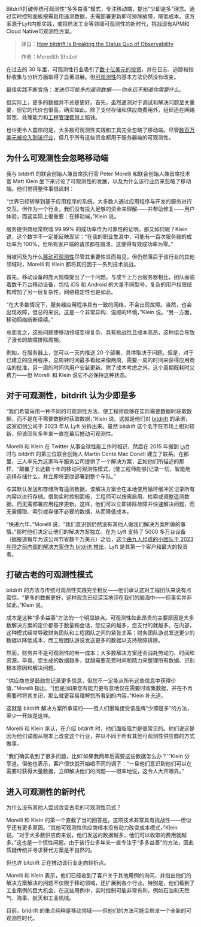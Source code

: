 <!--
title: Bitdrift如何打破可观测性的现状
cover: https://cdn.thenewstack.io/media/2025/03/8a599a43-bitdrift.png
summary: Bitdrift打破传统可观测性"多多益善"模式，专注移动端，提出"少即是多"理念。通过实时控制面板按需启用遥测数据，无需部署更新即可排除故障，降低成本。该方案源于Lyft内部实践，或将启发工业等领域可观测性的新时代，挑战现有APM和Cloud Native可观测性方案。
-->

Bitdrift打破传统可观测性"多多益善"模式，专注移动端，提出"少即是多"理念。通过实时控制面板按需启用遥测数据，无需部署更新即可排除故障，降低成本。该方案源于Lyft内部实践，或将启发工业等领域可观测性的新时代，挑战现有APM和Cloud Native可观测性方案。

> 译自：[How bitdrift Is Breaking the Status Quo of Observability](https://thenewstack.io/how-bitdrift-is-breaking-the-status-quo-of-observability/)
> 
> 作者：Meredith Shubel

在过去的 30 年里，可观测性行业吸引了[数十亿美元的投资](https://www.mordorintelligence.com/industry-reports/observability-market)，并在日志、追踪和指标收集与分析方面取得了显著进展。但[可观测性](https://thenewstack.io/observability/)的基本方法仍然没有改变。

最佳实践不断宣扬：*发送尽可能多的遥测数据——你永远不知道你需要什么*。

但实际上，更多的数据并不总是更好。首先，虽然遥测对于调试和解决问题至关重要，但它的代价也很高，确实如此。除了支付存储和供应商费用外，组织还在网络带宽、处理能力和[工程管理费用](https://thenewstack.io/operations/)上赔钱。

也许更令人震惊的是，大多数可观测性实践和工具完全忽略了移动端。尽管[数百万美元被投入到该行业](https://www.itpro.com/cloud/cloud-computing/enterprises-are-ramping-up-it-observability-investment-heres-why)，但几乎所有这些资金都用于服务器端的可观测性。

## 为什么可观测性会忽略移动端

我与 bitdrift 的联合创始人兼首席执行官 Peter Morelli 和联合创始人兼首席技术官 Matt Klein 坐下来讨论了可观测性的发展，以及为什么该行业历来忽略了移动端。他们觉得整件事很讽刺：

“世界已经转移到基于应用程序的系统。大多数人通过应用程序与开发的服务进行交互。但作为一个行业，我们没有投入足够的资金来理解——并帮助修复——用户体验，而这实际上很重要：在移动端，”Klein 说。

服务提供商经常吹嘘 99.99% 的成功率作为可靠性的证明，那又如何呢？Klein 说，这个数字不一定能反映现实：“在我的职业生涯中，可能有一百次服务器的成功率为 100%，但所有客户端的请求都在崩溃。这使得有效成功率为零。”

当被问及为什么[移动可观测性](https://thenewstack.io/choosing-manual-or-auto-instrumentation-for-mobile-observability/)尽管其重要性显而易见，但仍然落后于该行业的其他领域时，Morelli 和 Klein 都将其归因于一系列技术挑战。

首先，移动设备的庞大规模提出了一个问题。与成千上万台服务器相比，团队面临着数千万台移动设备，包括 iOS 和 Android 的大量不同型号。复杂的用户权限结构增加了另一层复杂性，网络稳定性也是如此。

“在大多数情况下，服务器应用程序具有一致的网络，不会出现故障。当然，也会出现故障，但总的来说，这是一个非常异构、温顺的环境，”Klein 说。“另一方面，移动网络断断续续。”

总而言之，这些问题使移动领域变得复杂、具有挑战性且成本高昂，这种组合导致了漫长的故障排除周期。

例如，在服务器上，您可以一天内推送 20 个部署，具体取决于问题。但是，对于已建立的应用程序，总周转时间最多看起来像两周，需要一周的时间来获得应用商店的批准，另一周的时间供用户安装更新。除了成本考虑之外，这个周期既耗时又费力——但 Morelli 和 Klein 说它不必保持这种状态。

## 对于可观测性，bitdrift 认为少即是多

“我们希望采用一种不同的可观测性方法，使工程师能够在实际需要数据时获取数据，而不是在不需要数据时获取数据，”Klein 说。这就是他们对 [bitdrift](https://bitdrift.io/) 的承诺，这家初创公司于 2023 年从 Lyft 分拆出来。虽然 bitdrift 这个名字在市场上相对较新，但该团队多年来一直在幕后撼动可观测性。

Morelli 和 Klein 在 Twitter 从事全球性能工作时相识，然后在 2015 年搬到 [Lyft](https://thenewstack.io/lyfts-tips-for-avoiding-software-crashes/) 时与 bitdrift 的第三位联合创始人 Martin Conte Mac Donell 建立了联系。在那里，三人率先为这家叫车服务公司提供了一个解决方案，正如他们所描述的那样，“颠覆了长达数十年的移动可观测性模式，[使工程师能够]记录一切，智能地选择存储什么，并立即将更改部署到整个车队。”

与其默认发送和存储所有遥测数据，该解决方案会在本地使用循环缓冲区记录所有内容以进行存储。借助实时控制面板，工程师可以按需启用、检索或调整遥测数据，而无需部署应用程序更新。这样，他们可以立即排除故障并快速解决问题，而无需摄取、索引或存储不必要的数据，从而降低成本。

“快进六年，”Morelli 说，“我们意识到仍然没有其他人做我们解决方案所做的事情。”那时他们决定让他们的解决方案独立。在为 Lyft 支持了 5000 多万台设备（据报道每年为该公司节省数千万美元）之后，[这个由九人组成的小团队于 2023 年将之前内部的解决方案作为 bitdrift 推出](https://mattklein123.dev/2023/06/12/the-next-chapter-bitdrift/)，Lyft 是其第一个客户和最大的投资者。

## 打破古老的可观测性模式

bitdrift 的方法与传统可观测性实践完全相反——他们承认这对工程团队来说有点震惊。“更多的数据更好，这种观念已经深深地印在我们的脑海中——但事实并非如此，”Klein 说。

成本是这种“多多益善”方法的一个明显缺点。可观测性如此昂贵的主要原因是大多数解决方案的定价都基于数量和会话，您记录的越多，您支付的就越多。在内部，这种模式经常导致财务团队和工程团队之间的紧张关系；财务团队游说发送更少的数据以降低成本，而工程团队游说发送更多的数据以支持故障排除。

然而，财务并不是可观测性的唯一成本；大多数解决方案还会消耗劳动力、时间和资源。毕竟，您生成的数据越多，就越需要花费时间和精力来整理所有数据、识别根本原因和解决问题。

“供应商总是鼓励您记录更多信息，但您不一定能从所有这些信息中获得价值，”Morelli 指出。“[但是]如果您有能力更有意地仅在需要时收集数据，并在不再需要时将其关闭，那么就更容易理解您所看到的内容，”Klein 补充道。

这就是 bitdrift 解决方案所承诺的——但人们很难接受该品牌“少即是多”的方法，至少一开始是这样。

Morelli 和 Klein 承认，在介绍 bitdrift 时，他们面临阻力是很常见的。他们说这是因为他们试图从根本上改变这个行业，并以不同于所有其他可观测性供应商的方式做事。

“我们确实收到了很多问题，比如‘如果我两年后需要这些数据怎么办？’”Klein 分享道。但他也表示，客户很快就开始唱不同的调子：“一旦他们意识到他们可以在需要时获得大量数据，立即解决他们的问题——坦率地说，这令人大开眼界。”

## 进入可观测性的新时代

为什么没有其他人尝试改变古老的可观测性范式？

Morelli 和 Klein 的第一个直截了当的回答是，这项技术非常具有挑战性——但似乎还有更多原因。“其他可观测性供应商根本没有动力改变成本模式，”Klein 说。“对于大多数供应商来说，他们发送的数据越多，他们可以收取的费用就越多。”这也是一个惯性问题。由于该行业多年来一直专注于“多多益善”的方法，因此质疑传统并寻求替代方案是不自然的。

但也许 bitdrift 正在推动该行业走向转折点。

Morelli 和 Klein 表示，他们已经收到了客户关于其他用例的询问，并指出他们的解决方案解决的问题不仅限于移动领域，还扩展到各个行业。特别是，他们看到了工业用例的巨大机会，在这些用例中，实时控制可能非常有利，例如石油和天然气、海事、航天和工业机械。

目前，bitdrift 的重点纯粹是移动领域——但他们的方法可能会启发一个全新的可观测性时代。